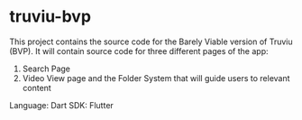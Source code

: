 # truviu-bvp
This project contains the source code for the Barely Viable version of Truviu (BVP). It will contain source code for three different pages of the app:
1) Search Page
2) Video View page and the Folder System that will guide users to relevant content

Language: Dart
SDK: Flutter
